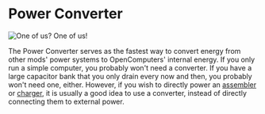# Power Converter

![One of us? One of us!](oredict:oc:powerConverter)

The Power Converter serves as the fastest way to convert energy from other mods' power systems to OpenComputers' internal energy. If you only run a simple computer, you probably won't need a converter. If you have a large capacitor bank that you only drain every now and then, you probably won't need one, either. However, if you wish to directly power an [assembler](assembler.md) or [charger](charger.md), it is usually a good idea to use a converter, instead of directly connecting them to external power.
